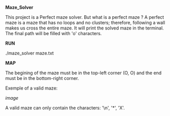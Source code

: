 **Maze_Solver**

This project is a Perfect maze solver. But what is a perfect maze ?
A perfect maze is a maze that has no loops and no clusters; therefore, following a wall makes us cross the entire maze.
It will print the solved maze in the terminal. The final path will be filled with 'o' characters.

**RUN**

./maze_solver maze.txt

**MAP**

The begining of the maze must be in the top-left corner (O, O) and the end must be in the bottom-right corner.

Exemple of a valid maze:

*image*

A valid maze can only contain the characters: '\n', '*', 'X'.

